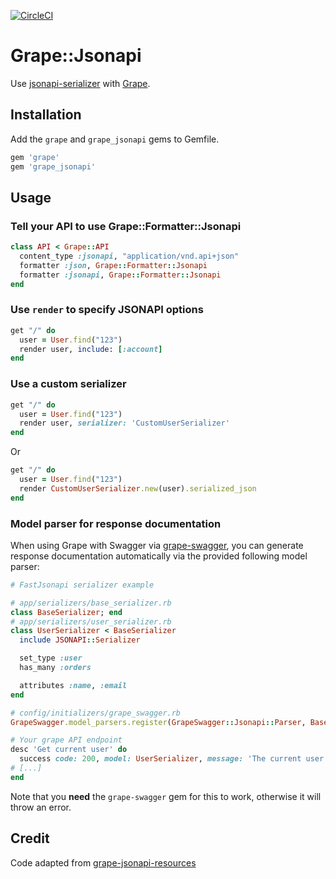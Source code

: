 [![CircleCI](https://circleci.com/gh/EmCousin/grape-jsonapi/tree/master.svg?style=svg)](https://circleci.com/gh/EmCousin/grape-jsonapi/tree/master)

# Grape::Jsonapi

Use [jsonapi-serializer](https://github.com/jsonapi-serializer/jsonapi-serializer) with [Grape](https://github.com/ruby-grape/grape).

## Installation

Add the `grape` and `grape_jsonapi` gems to Gemfile.

```ruby
gem 'grape'
gem 'grape_jsonapi'
```

## Usage

### Tell your API to use Grape::Formatter::Jsonapi

```ruby
class API < Grape::API
  content_type :jsonapi, "application/vnd.api+json"
  formatter :json, Grape::Formatter::Jsonapi
  formatter :jsonapi, Grape::Formatter::Jsonapi
end
```

### Use `render` to specify JSONAPI options

```ruby
get "/" do
  user = User.find("123")
  render user, include: [:account]
end
```

### Use a custom serializer

```ruby
get "/" do
  user = User.find("123")
  render user, serializer: 'CustomUserSerializer'
end
```

Or

```ruby
get "/" do
  user = User.find("123")
  render CustomUserSerializer.new(user).serialized_json
end
```

### Model parser for response documentation

When using Grape with Swagger via [grape-swagger](https://github.com/ruby-grape/grape-swagger), you can generate response documentation automatically via the provided following model parser:

```ruby
# FastJsonapi serializer example

# app/serializers/base_serializer.rb
class BaseSerializer; end
# app/serializers/user_serializer.rb
class UserSerializer < BaseSerializer
  include JSONAPI::Serializer

  set_type :user
  has_many :orders

  attributes :name, :email
end

# config/initializers/grape_swagger.rb
GrapeSwagger.model_parsers.register(GrapeSwagger::Jsonapi::Parser, BaseSerializer)

# Your grape API endpoint
desc 'Get current user' do
  success code: 200, model: UserSerializer, message: 'The current user'
# [...]
end
```

Note that you **need** the `grape-swagger` gem for this to work, otherwise it will throw an error.

## Credit

Code adapted from [grape-jsonapi-resources](https://github.com/cdunn/grape-jsonapi-resources)
